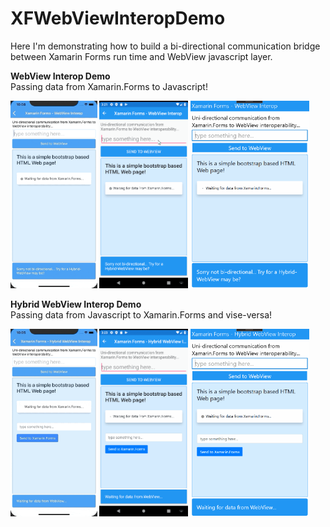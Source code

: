 # XFWebViewInteropDemo
Here I'm demonstrating how to build a bi-directional communication bridge between Xamarin Forms run time and WebView javascript layer. 

**WebView Interop Demo** <br />
Passing data from Xamarin.Forms to Javascript!

<img src="/screenshots/XFWebViewInteropIos.gif" height="300"/> <img src="/screenshots/XFWebViewInteropAndroid.gif" height="300"/> <img src="/screenshots/XFWebViewInteropWindows.gif" height="300"/>


**Hybrid WebView Interop Demo** <br />
Passing data from Javascript to Xamarin.Forms and vise-versa!

<img src="/screenshots/XFHybridWebViewInteropIos.gif" height="300"/> <img src="/screenshots/XFHybridWebViewInteropAndroid.gif" height="300"/> <img src="/screenshots/XFHybridWebViewInteropWindows.gif" height="300"/>

